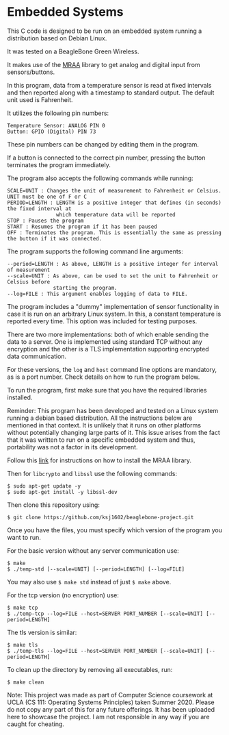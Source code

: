 # Embedded Systems

This C code is designed to be run on an embedded system running a distribution based on Debian Linux.

It was tested on a BeagleBone Green Wireless.

It makes use of the [MRAA](https://iotdk.intel.com/docs/master/mraa/) library to get analog and digital input from sensors/buttons.

In this program, data from a temperature sensor is read at fixed intervals and then reported along with a timestamp to standard output. The default unit used is Fahrenheit.

It utilizes the following pin numbers:

```
Temperature Sensor: ANALOG PIN 0
Button: GPIO (Digital) PIN 73
```

These pin numbers can be changed by editing them in the program.

If a button is connected to the correct pin number, pressing the button terminates the program immediately.

The program also accepts the following commands while running:

```
SCALE=UNIT : Changes the unit of measurement to Fahrenheit or Celsius. UNIT must be one of F or C
PERIOD=LENGTH : LENGTH is a positive integer that defines (in seconds) the fixed interval at 
                which temperature data will be reported
STOP : Pauses the program
START : Resumes the program if it has been paused
OFF : Terminates the program. This is essentially the same as pressing the button if it was connected.
```

The program supports the following command line arguments:

```
--period=LENGTH : As above, LENGTH is a positive integer for interval of measurement
--scale=UNIT : As above, can be used to set the unit to Fahrenheit or Celsius before 
               starting the program.
--log=FILE : This argument enables logging of data to FILE.
```

The program includes a "dummy" implementation of sensor functionality in case it is run on an arbitrary Linux system. In this, a constant temperature is reported every time. This option was included for testing purposes.

There are two more implementations: both of which enable sending the data to a server. One is implemented using standard TCP without any encryption and the other is a TLS implementation supporting encrypted data communication.

For these versions, the `log` and `host` command line options are mandatory, as is a port number. Check details on how to run the program below.

To run the program, first make sure that you have the required libraries installed.

Reminder: This program has been developed and tested on a Linux system running a debian based distribution. All the instructions below are mentioned in that context. It is unlikely that it runs on other platforms without potentially changing large parts of it. This issue arises from the fact that it was written to run on a specific embedded system and thus, portability was not a factor in its development.

Follow this [link](https://upm.mraa.io/Documentation/mraa.html) for instructions on how to install the MRAA library.

Then for `libcrypto` and `libssl` use the following commands:

```
$ sudo apt-get update -y
$ sudo apt-get install -y libssl-dev
```

Then clone this repository using:

```
$ git clone https://github.com/ksj1602/beaglebone-project.git
```
Once you have the files, you must specify which version of the program you want to run.

For the basic version without any server communication use:

```
$ make
$ ./temp-std [--scale=UNIT] [--period=LENGTH] [--log=FILE]
```

You may also use `$ make std` instead of just `$ make` above.

For the tcp version (no encryption) use:

```
$ make tcp
$ ./temp-tcp --log=FILE --host=SERVER PORT_NUMBER [--scale=UNIT] [--period=LENGTH]
```

The tls version is similar:

```
$ make tls
$ ./temp-tls --log=FILE --host=SERVER PORT_NUMBER [--scale=UNIT] [--period=LENGTH]
```

To clean up the directory by removing all executables, run:

```
$ make clean
```

Note: This project was made as part of Computer Science coursework at UCLA (CS 111: Operating Systems Principles) taken Summer 2020. Please do not copy any part of this for any future offerings. It has been uploaded here to showcase the project. I am not responsible in any way if you are caught for cheating.
